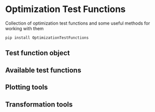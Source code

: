 # Optimization Test Functions

Collection of optimization test functions and some useful methods for working with them

```
pip install OptimizationTestFunctions
```



## Test function object

## Available test functions

## Plotting tools

## Transformation tools



